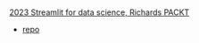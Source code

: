 #

[2023 Streamlit for data science, Richards PACKT](https://www.amazon.com/Streamlit-Data-Science-Create-interactive-ebook/dp/B0BTHRBC2W/)

* [repo](https://github.com/tylerjrichards/Streamlit-for-Data-Science)
